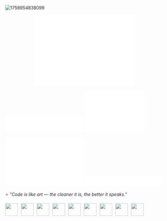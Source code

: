![1758954838099](https://github.com/user-attachments/assets/a7670bbd-0c91-4deb-ae14-95b3306fce71)

<!-- Row 1 (full width) -->
<p align="center">
  <img src="./metrics.base.svg" width="64%"/>
</p>

<!-- Row 2 (2 columns) -->
<p align="left">
  <img src="./metrics.row2.languages.svg" width="49%"/>
  <img src="./metrics.row2.calendar.svg" width="38%"/>
</p>

<!-- Row 3 (2 columns) -->
<p align="center">
  <img src="./metrics.row3.anilist.svg" width="49%"/>
  <img src="./metrics.row3.achievements.svg" width="49%"/>
</p>

⭐️ *"Code is like art — the cleaner it is, the better it speaks."*  
<div style="display: flex; gap: 10px; align-items: center;">
<img src="https://upload.wikimedia.org/wikipedia/commons/9/99/Unofficial_JavaScript_logo_2.svg" width="40" height="40" style="fill:#F7DF1E;" />
<img src="https://img.icons8.com/?size=100&id=21278&format=png&color=000000" width="40" height="40" style="fill:#F7DF1E;" />
<img src="https://img.icons8.com/?size=100&id=20909&format=png&color=000000" width="40" height="40" style="fill:#F7DF1E;" />
<img src="https://img.icons8.com/?size=100&id=123603&format=png&color=000000" width="40" height="40" style="fill:#F7DF1E;" />
<img src="https://img.icons8.com/?size=100&id=B403GJErHZpx&format=png&color=000000" width="40" height="40" style="fill:#F7DF1E;" />
<img src="https://img.icons8.com/?size=100&id=8MpEUZojDaky&format=png&color=000000" width="40" height="40" style="fill:#F7DF1E;" />
<img src="https://img.icons8.com/?size=100&id=UdSQaJwuiGuy&format=png&color=000000" width="40" height="40" style="fill:#F7DF1E;" />
<img src="https://static.wikia.nocookie.net/logopedia/images/a/a5/GSAP_2023.svg/revision/latest?cb=20231024190052" width="40" height="40" style="fill:#F7DF1E;" />
<img src="https://img.icons8.com/?size=100&id=13441&format=png&color=000000" width="40" height="40" style="fill:#F7DF1E;" />
</div>
